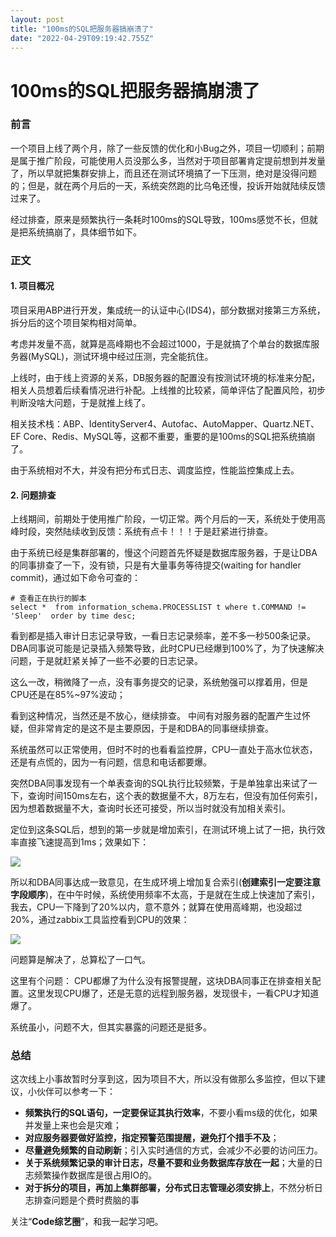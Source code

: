 ```yaml
---
layout: post
title: "100ms的SQL把服务器搞崩溃了"
date: "2022-04-29T09:19:42.755Z"
---
```

100ms的SQL把服务器搞崩溃了
=================

### 前言

一个项目上线了两个月，除了一些反馈的优化和小Bug之外，项目一切顺利；前期是属于推广阶段，可能使用人员没那么多，当然对于项目部署肯定提前想到并发量了，所以早就把集群安排上，而且还在测试环境搞了一下压测，绝对是没得问题的；但是，就在两个月后的一天，系统突然跑的比乌龟还慢，投诉开始就陆续反馈过来了。

经过排查，原来是频繁执行一条耗时100ms的SQL导致，100ms感觉不长，但就是把系统搞崩了，具体细节如下。

### 正文

#### 1\. 项目概况

项目采用ABP进行开发，集成统一的认证中心(IDS4)，部分数据对接第三方系统，拆分后的这个项目架构相对简单。

考虑并发量不高，就算是高峰期也不会超过1000，于是就搞了个单台的数据库服务器(MySQL)，测试环境中经过压测，完全能抗住。

上线时，由于线上资源的关系，DB服务器的配置没有按测试环境的标准来分配，相关人员想着后续看情况进行补配。上线推的比较紧，简单评估了配置风险，初步判断没啥大问题，于是就推上线了。

相关技术栈：ABP、IdentityServer4、Autofac、AutoMapper、Quartz.NET、EF Core、Redis、MySQL等，这都不重要，重要的是100ms的SQL把系统搞崩了。

由于系统相对不大，并没有把分布式日志、调度监控，性能监控集成上去。

#### 2\. 问题排查

上线期间，前期处于使用推广阶段，一切正常。两个月后的一天，系统处于使用高峰时段，突然陆续收到反馈：系统有点卡！！！于是赶紧进行排查。

由于系统已经是集群部署的，慢这个问题首先怀疑是数据库服务器，于是让DBA的同事排查了一下，没有锁，只是有大量事务等待提交(waiting for handler commit)，通过如下命令可查的：

    # 查看正在执行的脚本
    select *  from information_schema.PROCESSLIST t where t.COMMAND != 'Sleep'  order by time desc;
    

看到都是插入审计日志记录导致，一看日志记录频率，差不多一秒500条记录。DBA同事说可能是记录插入频繁导致，此时CPU已经爆到100%了，为了快速解决问题，于是就赶紧关掉了一些不必要的日志记录。

这么一改，稍微降了一点，没有事务提交的记录，系统勉强可以撑着用，但是CPU还是在85%~97%波动；

看到这种情况，当然还是不放心，继续排查。 中间有对服务器的配置产生过怀疑，但非常肯定的是这不是主要原因，于是和DBA的同事继续排查。

系统虽然可以正常使用，但时不时的也看看监控屏，CPU一直处于高水位状态，还是有点慌的，因为一有问题，信息和电话都要爆。

突然DBA同事发现有一个单表查询的SQL执行比较频繁，于是单独拿出来试了一下，查询时间150ms左右，这个表的数据量不大，8万左右，但没有加任何索引，因为想着数据量不大，查询时长还可接受，所以当时就没有加相关索引。

定位到这条SQL后，想到的第一步就是增加索引，在测试环境上试了一把，执行效率直接飞速提高到1ms；效果如下：

![](https://img2022.cnblogs.com/blog/1736140/202204/1736140-20220429165626863-1954200379.png)

所以和DBA同事达成一致意见，在生成环境上增加复合索引(**创建索引一定要注意字段顺序**)，在中午时候，系统使用频率不太高，于是就在生成上快速加了索引，我去，CPU一下降到了20%以内，意不意外；就算在使用高峰期，也没超过20%，通过zabbix工具监控看到CPU的效果：

![](https://img2022.cnblogs.com/blog/1736140/202204/1736140-20220429165626596-1704820943.png)

问题算是解决了，总算松了一口气。

这里有个问题： CPU都爆了为什么没有报警提醒，这块DBA同事正在排查相关配置。这里发现CPU爆了，还是无意的远程到服务器，发现很卡，一看CPU才知道爆了。

系统虽小，问题不大，但其实暴露的问题还是挺多。

### 总结

这次线上小事故暂时分享到这，因为项目不大，所以没有做那么多监控，但以下建议，小伙伴可以参考一下：

*   **频繁执行的SQL语句，一定要保证其执行效率**，不要小看ms级的优化，如果并发量上来也会是灾难；
*   **对应服务器要做好监控，指定预警范围提醒，避免打个措手不及**；
*   **尽量避免频繁的自动刷新**；引入实时通信的方式，会减少不必要的访问压力。
*   **关于系统频繁记录的审计日志，尽量不要和业务数据库存放在一起**；大量的日志频繁操作数据库是很占用IO的。
*   **对于拆分的项目，再加上集群部署，分布式日志管理必须安排上**，不然分析日志排查问题是个费时费脑的事

关注“**Code综艺圈**”，和我一起学习吧。